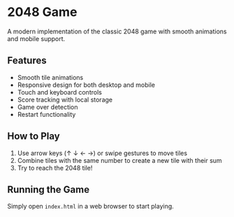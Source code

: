 # 2048 Game

A modern implementation of the classic 2048 game with smooth animations and mobile support.

## Features

- Smooth tile animations
- Responsive design for both desktop and mobile
- Touch and keyboard controls
- Score tracking with local storage
- Game over detection
- Restart functionality

## How to Play

1. Use arrow keys (↑ ↓ ← →) or swipe gestures to move tiles
2. Combine tiles with the same number to create a new tile with their sum
3. Try to reach the 2048 tile!

## Running the Game

Simply open `index.html` in a web browser to start playing.
